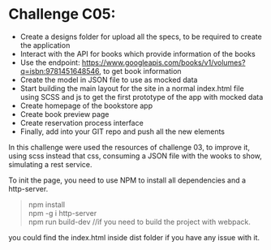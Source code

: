#  Challenge C05: 


- Create a designs folder for upload all the specs, to be required to create the application
- Interact with the API for books which provide information of the books
- Use the endpoint: https://www.googleapis.com/books/v1/volumes?q=isbn:9781451648546, to get book information
- Create the model in JSON file to use as mocked data
- Start building the main layout for the site in a normal index.html file using SCSS and js to get the first prototype of the app with mocked data
- Create homepage of the bookstore app
- Create book preview page
- Create reservation process interface
- Finally, add into your GIT repo and push all the new elements

In this challenge were used the resources of challenge 03, to improve it, using scss instead that css, consuming a JSON file with the wooks to show, simulating a rest service.

To init the page, you need to use NPM to install all dependencies and a http-server.

> npm install  
> npm -g i http-server  
> npm run build-dev //if you need to build the project with webpack.


you could find the index.html inside dist folder if you have any issue with it.
